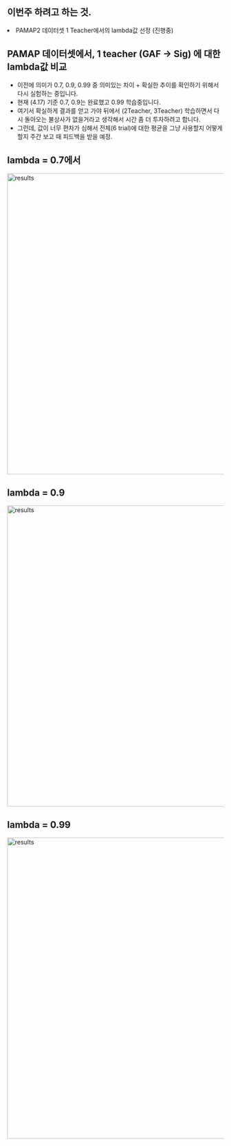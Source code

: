## 이번주 하려고 하는 것.
<li> PAMAP2 데이터셋 1 Teacher에서의 lambda값 선정 (진행중) </li>


## PAMAP 데이터셋에서, 1 teacher (GAF → Sig) 에 대한 lambda값 비교
- 이전에 의미가  0.7, 0.9, 0.99 중 의미있는 차이 + 확실한 추이를 확인하기 위해서 다시 실험하는 중입니다.
- 현재 (4.17) 기준 0.7, 0.9는 완료했고 0.99 학습중입니다.
- 여기서 확실하게 결과를 얻고 가야 뒤에서 (2Teacher, 3Teacher) 학습하면서 다시 돌아오는 불상사가 없을거라고 생각해서 시간 좀 더 투자하려고 합니다.
- 그런데, 값이 너무 편차가 심해서 전체(6 trial)에 대한 평균을 그냥 사용할지 어떻게 할지 주간 보고 때 피드백을 받을 예정.

## lambda = 0.7에서
<img src="https://github.com/wjdwocks/ML-DNN/raw/main/markdown/25년/25.4.18/lambda_0.7.png" alt="results" width="700">

## lambda = 0.9
<img src="https://github.com/wjdwocks/ML-DNN/raw/main/markdown/25년/25.4.18/lambda_0.9.png" alt="results" width="700">

## lambda = 0.99
<img src="https://github.com/wjdwocks/ML-DNN/raw/main/markdown/25년/25.4.18/lambda_0.99.png" alt="results" width="700">